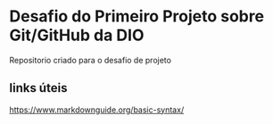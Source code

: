 # Desafio do Primeiro Projeto sobre Git/GitHub da DIO
Repositorio criado para o desafio de projeto 

## links úteis
https://www.markdownguide.org/basic-syntax/

